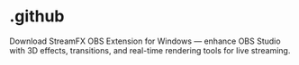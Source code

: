 # .github
Download StreamFX OBS Extension for Windows — enhance OBS Studio with 3D effects, transitions, and real-time rendering tools for live streaming.
